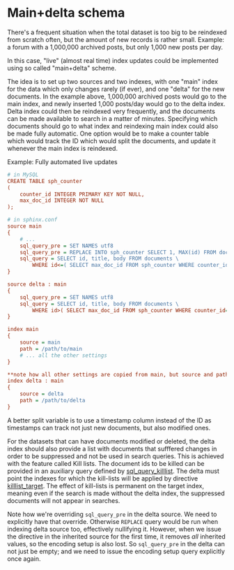 # Main+delta schema

There's a frequent situation when the total dataset is too big to be reindexed from scratch often, but the amount of new records is rather small. Example: a forum with a 1,000,000 archived posts, but only 1,000 new posts per day.

In this case, "live" (almost real time) index updates could be implemented using so called "main+delta" scheme.

The idea is to set up two sources and two indexes, with one "main" index for the data which only changes rarely (if ever), and one "delta" for the new documents. In the example above, 1,000,000 archived posts would go to the main index, and newly inserted 1,000 posts/day would go to the delta index. Delta index could then be reindexed very frequently, and the documents can be made available to search in a matter of minutes. Specifying which documents should go to what index and reindexing main index could also be made fully automatic. One option would be to make a counter table which would track the ID which would split the documents, and update it whenever the main index is reindexed.

Example: Fully automated live updates

```ini
# in MySQL
CREATE TABLE sph_counter
(
    counter_id INTEGER PRIMARY KEY NOT NULL,
    max_doc_id INTEGER NOT NULL
);

# in sphinx.conf
source main
{
    # ...
    sql_query_pre = SET NAMES utf8
    sql_query_pre = REPLACE INTO sph_counter SELECT 1, MAX(id) FROM documents
    sql_query = SELECT id, title, body FROM documents \
        WHERE id<=( SELECT max_doc_id FROM sph_counter WHERE counter_id=1 )
}

source delta : main
{
    sql_query_pre = SET NAMES utf8
    sql_query = SELECT id, title, body FROM documents \
        WHERE id>( SELECT max_doc_id FROM sph_counter WHERE counter_id=1 )
}

index main
{
    source = main
    path = /path/to/main
    # ... all the other settings
}

**note how all other settings are copied from main, but source and path are overridden (they MUST be)**
index delta : main
{
    source = delta
    path = /path/to/delta
}
```

A better split variable is to use a timestamp column instead of the ID as timestamps can track not just new documents, but also modified ones.

For the datasets that can have documents modified or deleted, the delta index should also provide a list with documents that sufffered changes in order to be suppressed and not be used in search queries. This is achieved with the feature called Kill lists. The document ids to be killed can be provided in an auxiliary query defined by [sql_query_killlist](Adding_data_from_external_storages/Adding_data_from_indexes/Killlist_in_plain_indexes.md#Index-kill-list). The delta must point the indexes for which the kill-lists will be applied by directive [killlist_target](Adding_data_from_external_storages/Adding_data_from_indexes/Killlist_in_plain_indexes.md#killlist_target). The effect of kill-lists is permanent on the target index, meaning even if the search is made without the delta index, the suppressed documents will not appear in searches.

Note how we're overriding `sql_query_pre` in the delta source. We need to explicitly have that override. Otherwise `REPLACE` query would be run when indexing delta source too, effectively nullifying it. However, when we issue the directive in the inherited source for the first time, it removes *all* inherited values, so the encoding setup is also lost. So `sql_query_pre` in the delta can not just be empty; and we need to issue the encoding setup query explicitly once again.
